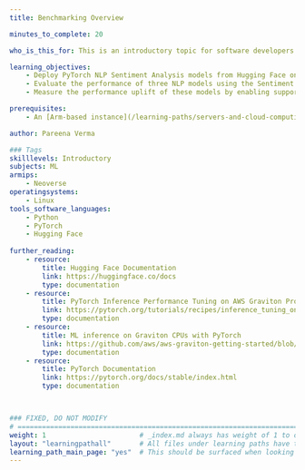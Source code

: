 ```yaml
---
title: Benchmarking Overview

minutes_to_complete: 20

who_is_this_for: This is an introductory topic for software developers who want to learn how to run and accelerate the performance of Natural Language Processing (NLP) models on Arm-based servers. 

learning_objectives:
    - Deploy PyTorch NLP Sentiment Analysis models from Hugging Face on Arm servers. 
    - Evaluate the performance of three NLP models using the Sentiment Analysis pipeline.
    - Measure the performance uplift of these models by enabling support for BFloat16 fast math kernels on Arm Neoverse-based AWS Graviton3 Processors.

prerequisites:
    - An [Arm-based instance](/learning-paths/servers-and-cloud-computing/csp/) from a cloud service provider or an on-premise Arm server.

author: Pareena Verma

### Tags
skilllevels: Introductory
subjects: ML
armips:
    - Neoverse 
operatingsystems:
    - Linux 
tools_software_languages:
    - Python
    - PyTorch
    - Hugging Face
    
further_reading:
    - resource:
        title: Hugging Face Documentation
        link: https://huggingface.co/docs
        type: documentation
    - resource:
        title: PyTorch Inference Performance Tuning on AWS Graviton Processors
        link: https://pytorch.org/tutorials/recipes/inference_tuning_on_aws_graviton.html
        type: documentation
    - resource:
        title: ML inference on Graviton CPUs with PyTorch
        link: https://github.com/aws/aws-graviton-getting-started/blob/main/machinelearning/pytorch.md
        type: documentation
    - resource:
        title: PyTorch Documentation
        link: https://pytorch.org/docs/stable/index.html
        type: documentation



### FIXED, DO NOT MODIFY
# ================================================================================
weight: 1                       # _index.md always has weight of 1 to order correctly
layout: "learningpathall"       # All files under learning paths have this same wrapper
learning_path_main_page: "yes"  # This should be surfaced when looking for related content. Only set for _index.md of learning path content.
---
```

